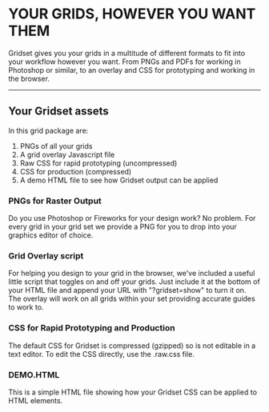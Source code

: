 
# YOUR GRIDS, HOWEVER YOU WANT THEM
Gridset gives you your grids in a multitude of different formats to fit into your workflow however you want. From PNGs and PDFs for working in Photoshop or similar, to an overlay and CSS for prototyping and working in the browser.  

-------------------------------------------------------------
## Your Gridset assets
In this grid package are:
1. PNGs of all your grids
2. A grid overlay Javascript file
3. Raw CSS for rapid prototyping (uncompressed)
4. CSS for production (compressed)
5. A demo HTML file to see how Gridset output can be applied

### PNGs for Raster Output
Do you use Photoshop or Fireworks for your design work? No problem. For every grid in your grid set we provide a PNG for you to drop into your graphics editor of choice. 

### Grid Overlay script
For helping you design to your grid in the browser, we've included a useful little script that toggles on and off your grids. Just include it at the bottom of your HTML file and append your URL with "?gridset=show" to turn it on. The overlay will work on all grids within your set providing accurate guides to work to.

### CSS for Rapid Prototyping and Production
The default CSS for Gridset is compressed (gzipped) so is not editable in a text editor. To edit the CSS directly, use the .raw.css file.

### DEMO.HTML
This is a simple HTML file showing how your Gridset CSS can be applied to HTML elements.